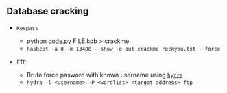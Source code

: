 Database cracking
-----------------------

* `Keepass` 
	
	* python [code.py](https://github.com/ByamB4/Capture-The-Flag-Tools/blob/master/Cracking/code/keepass2john.py) FILE.kdb > crackme
  	* `hashcat -a 0 -m 13400 --show -o out crackme rockyou.txt --force`

* `FTP` 
	
	* Brute force pasword with known username using [`hydra`](https://tools.kali.org/password-attacks/hydra)
	* `hydra -l <username> -P <wordlist> <target address> ftp`
